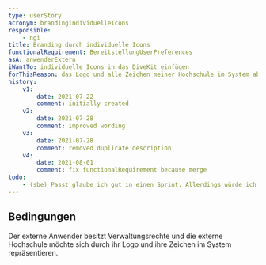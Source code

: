 ```yaml
---
type: userStory
acronym: brandingindividuelleIcons
responsible:
    - ngi
title: Branding durch individuelle Icons
functionalRequirement: BereitstellungUserPreferences
asA: anwenderExtern
iWantTo: individuelle Icons in das DiveKit einfügen
forThisReason: das Logo und alle Zeichen meiner Hochschule im System abgebildet werden können
history:
    v1:
        date: 2021-07-22
        comment: initially created
    v2:
        date: 2021-07-28
        comment: improved wording
    v3:
        date: 2021-07-28
        comment: removed duplicate description
    v4:
        date: 2021-08-01
        comment: fix functionalRequirement because merge
todo: 
    - (sbe) Passt glaube ich gut in einen Sprint. Allerdings würde ich noch eine Einschränkung / Klärung dazuschreiben, dass das erfordert, Grafikdateien auszutauschen und das System neu zu bauen. Das wäre machbar. Außerdem müsste eine kurze Anleitung dafür in der US drin sein, kann man auch einfach dazuschreiben.       
---
```


## Bedingungen
Der externe Anwender besitzt Verwaltungsrechte und die externe Hochschule möchte sich durch ihr Logo und ihre Zeichen im System repräsentieren.
